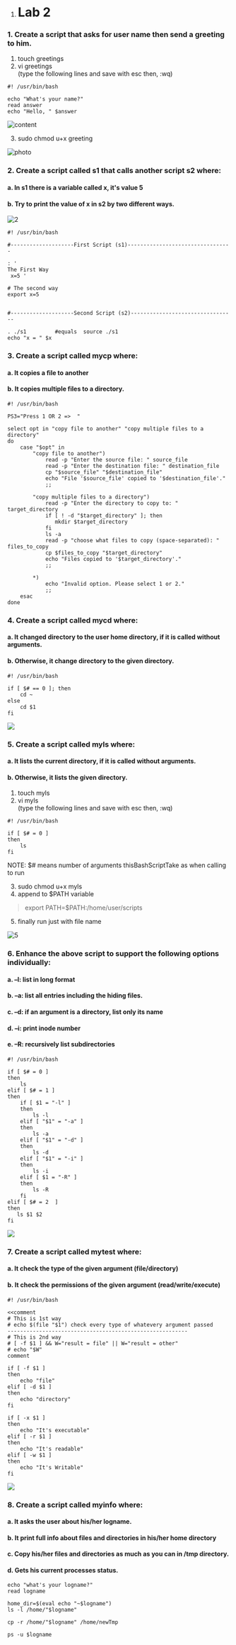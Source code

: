  1. # Lab 2
### 1. Create a script that asks for user name then send a greeting to him.

1) touch greetings  
2) vi greetings   
(type the following lines and save with esc then, :wq)  

```
#! /usr/bin/bash

echo "What's your name?"
read answer
echo "Hello, " $answer
```

![content](1%20content.png)

3) sudo chmod u+x greeting  

![photo](./1.png)

### 2. Create a script called s1 that calls another script s2 where:
#### a. In s1 there is a variable called x, it's value 5
#### b. Try to print the value of x in s2 by two different ways.

![2](./num_2.png)

```
#! /usr/bin/bash

#--------------------First Script (s1)---------------------------------

: '
The First Way
 x=5 '

# The second way
export x=5


#--------------------Second Script (s2)---------------------------------

. ./s1	       #equals  source ./s1
echo "x = " $x
```


### 3. Create a script called mycp where:
#### a. It copies a file to another
#### b. It copies multiple files to a directory.
```
#! /usr/bin/bash

PS3="Press 1 OR 2 =>  "

select opt in "copy file to another" "copy multiple files to a directory"
do
    case "$opt" in
        "copy file to another")
            read -p "Enter the source file: " source_file
            read -p "Enter the destination file: " destination_file
            cp "$source_file" "$destination_file"
            echo "File '$source_file' copied to '$destination_file'."
            ;;
            
        "copy multiple files to a directory")
            read -p "Enter the directory to copy to: " target_directory
            if [ ! -d "$target_directory" ]; then
	           mkdir $target_directory
            fi
            ls -a
            read -p "choose what files to copy (space-separated): " files_to_copy
            cp $files_to_copy "$target_directory"
            echo "Files copied to '$target_directory'."
            ;;
            
        *)
            echo "Invalid option. Please select 1 or 2."
            ;;
    esac
done

```

### 4. Create a script called mycd where:
#### a. It changed directory to the user home directory, if it is called without arguments.
#### b. Otherwise, it change directory to the given directory.

```
#! /usr/bin/bash

if [ $# == 0 ]; then
	cd ~
else
	cd $1
fi

```

![](./now3.png)

### 5. Create a script called myls where:
#### a. It lists the current directory, if it is called without arguments.
#### b. Otherwise, it lists the given directory.

1) touch myls  
2) vi myls   
(type the following lines and save with esc then, :wq)  

```
#! /usr/bin/bash

if [ $# = 0 ] 
then
    ls
fi

```
NOTE: $# means number of arguments thisBashScriptTake as when calling to run

3) sudo chmod u+x myls 
4) append to $PATH variable  
> export PATH=$PATH:/home/user/scripts

5) finally run just with file name

![5](5%20enough.png)


### 6. Enhance the above script to support the following options individually:
#### a. –l: list in long format
#### b. –a: list all entries including the hiding files.
#### c. –d: if an argument is a directory, list only its name
#### d. –i: print inode number
#### e. –R: recursively list subdirectories

```
#! /usr/bin/bash

if [ $# = 0 ] 
then
    ls
elif [ $# = 1 ]
then
    if [ $1 = "-l" ]
    then
        ls -l  
    elif [ "$1" = "-a" ]
    then
        ls -a
    elif [ "$1" = "-d" ]
    then
        ls -d
    elif [ "$1" = "-i" ]
    then
        ls -i
    elif [ $1 = "-R" ]
    then
        ls -R
    fi    
elif [ $# = 2  ]
then
   ls $1 $2
fi
```

![](5.png)

### 7. Create a script called mytest where:
#### a. It check the type of the given argument (file/directory)
#### b. It check the permissions of the given argument (read/write/execute)

```
#! /usr/bin/bash

<<comment
# This is 1st way
# echo $(file "$1") check every type of whatevery argument passed
---------------------------------------------------------
# This is 2nd way
# [ -f $1 ] && W="result = file" || W="result = other"
# echo "$W"
comment

if [ -f $1 ]
then
    echo "file"
elif [ -d $1 ]
then
    echo "directory"
fi

if [ -x $1 ]
then
    echo "It's executable"
elif [ -r $1 ]
then
    echo "It's readable"
elif [ -w $1 ] 
then
    echo "It's Writable"
fi
```

![](7.png)

### 8. Create a script called myinfo where:
#### a. It asks the user about his/her logname.
#### b. It print full info about files and directories in his/her home directory
#### c. Copy his/her files and directories as much as you can in /tmp directory.
#### d. Gets his current processes status.

```
echo "what's your logname?"
read logname

home_dir=$(eval echo "~$logname")
ls -l /home/"$logname"

cp -r /home/"$logname" /home/newTmp

ps -u $logname
```
